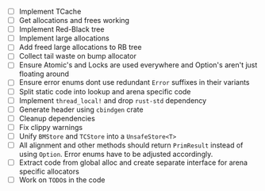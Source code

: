 - [ ] Implement TCache
- [ ] Get allocations and frees working
- [ ] Implement Red-Black tree
- [ ] Implement large allocations
- [ ] Add freed large allocations to RB tree
- [ ] Collect tail waste on bump allocator
- [ ] Ensure Atomic's and Locks are used everywhere and Option's aren't just floating around
- [ ] Ensure error enums dont use redundant `Error` suffixes in their variants
- [ ] Split static code into lookup and arena specific code
- [ ] Implement `thread_local!` and drop `rust-std` dependency
- [ ] Generate header using `cbindgen` crate
- [ ] Cleanup dependencies
- [ ] Fix clippy warnings
- [ ] Unify `BMStore` and `TCStore` into a `UnsafeStore<T>`
- [ ] All alignment and other methods should return `PrimResult` instead of using `Option`. Error enums have to be adjusted accordingly.
- [ ] Extract code from global alloc and create separate interface for arena specific allocators
- [ ] Work on `TODO`s in the code